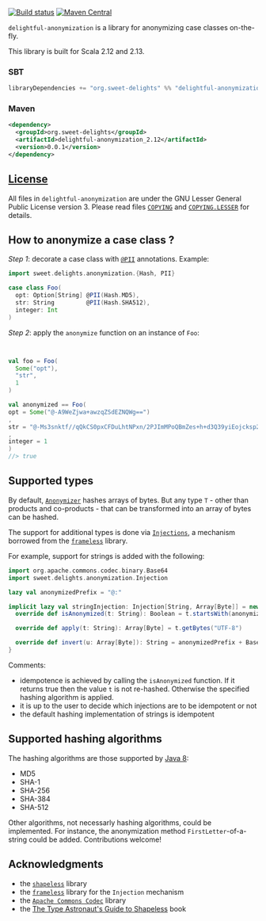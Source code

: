 [![Build status](https://github.com/sweet-delights/delightful-anonymization/actions/workflows/scala.yml/badge.svg)](https://github.com/sweet-delights/delightful-anonymization/actions/workflows/scala.yml)
[![Maven Central](https://img.shields.io/maven-central/v/org.sweet-delights/delightful-anonymization_2.13.svg)](https://maven-badges.herokuapp.com/maven-central/org.sweet-delights/delightful-anonymization_2.13)

`delightful-anonymization` is a library for anonymizing case classes on-the-fly.

This library is built for Scala 2.12 and 2.13.

### SBT
```scala
libraryDependencies += "org.sweet-delights" %% "delightful-anonymization" % "0.1.1"
```

### Maven
```xml
<dependency>
  <groupId>org.sweet-delights</groupId>
  <artifactId>delightful-anonymization_2.12</artifactId>
  <version>0.0.1</version>
</dependency>
```

## [License](LICENSE.md)

All files in `delightful-anonymization` are under the GNU Lesser General Public License version 3.
Please read files [`COPYING`](COPYING) and [`COPYING.LESSER`](COPYING.LESSER) for details.

## How to anonymize a case class ?

*Step 1*: decorate a case class with [`@PII`](src/main/scala-2/sweet/delights/anonymization/PII.scala) annotations.
Example:
```scala
import sweet.delights.anonymization.{Hash, PII}

case class Foo(
  opt: Option[String] @PII(Hash.MD5),
  str: String         @PII(Hash.SHA512),
  integer: Int
)
```

*Step 2*: apply the `anonymize` function on an instance of `Foo`:

```scala


val foo = Foo(
  Some("opt"),
  "str",
  1
)

val anonymized == Foo(
opt = Some("@-A9WeZjwa+awzqZSdEZNQWg==")
,
str = "@-Ms3snktf//qQkCS0pxCFDuLhtNPxn/2PJImMPoQBmZes+h+d3Q39yiEojcksp2agyxDgzXstaSbe/+zMWSOVAg=="
,
integer = 1
)
//> true
```

## Supported types

By default, [`Anonymizer`](src/main/scala-2/sweet/delights/anonymization/Anonymizer.scala) hashes arrays of bytes. But
any type `T` - other than products and co-products - that can be transformed into an array of bytes can be hashed.

The support for additional types is done via [`Injections`](src/main/scala-2/sweet/delights/anonymization/Injection.scala),
a mechanism borrowed from the [`frameless`](https://github.com/typelevel/frameless) library.

For example, support for strings is added with the following:

```scala
import org.apache.commons.codec.binary.Base64
import sweet.delights.anonymization.Injection

lazy val anonymizedPrefix = "@:"

implicit lazy val stringInjection: Injection[String, Array[Byte]] = new Injection[String, Array[Byte]] {
  override def isAnonymized(t: String): Boolean = t.startsWith(anonymizedPrefix)

  override def apply(t: String): Array[Byte] = t.getBytes("UTF-8")

  override def invert(u: Array[Byte]): String = anonymizedPrefix + Base64.encodeBase64String(u)
}
```

Comments:
- idempotence is achieved by calling the `isAnonymized` function. If it returns true then the value `t` is not
  re-hashed. Otherwise the specified hashing algorithm is applied. 
- it is up to the user to decide which injections are to be idempotent or not
- the default hashing implementation of strings is idempotent

## Supported hashing algorithms

The hashing algorithms are those supported by
[Java 8](https://docs.oracle.com/javase/8/docs/technotes/guides/security/StandardNames.html#MessageDigest):
- MD5
- SHA-1
- SHA-256
- SHA-384
- SHA-512

Other algorithms, not necessarly hashing algorithms, could be implemented. For instance, the anonymization 
method `FirstLetter`-of-a-string could be added. Contributions welcome!

## Acknowledgments
- the [`shapeless`](https://github.com/milessabin/shapeless) library
- the [`frameless`](https://github.com/typelevel/frameless) library for the `Injection` mechanism
- the [`Apache Commons Codec`](https://commons.apache.org/proper/commons-codec/) library
- the [The Type Astronaut's Guide to Shapeless](https://underscore.io/books/shapeless-guide/) book
